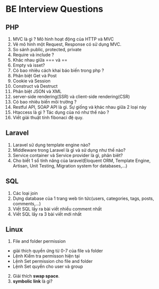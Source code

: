 # BE Interview Questions

## PHP

1. MVC là gì ? Mô hình hoạt động của HTTP và MVC
2. Vẽ mô hình một Request, Response có sử dụng MVC.
3. So sánh public, protected, private
4. Require và include ?
5. Khác nhau giữa === và ==
6. Empty và isset?
7. Có bao nhiêu cách khai báo biến trong php ?
8. Phân biệt Get và Post
9. Cookie và Session
10. Construct và Destruct
11. Phân biệt JSON và XML
12. server-side rendering(SSR) và client-side rendering(CSR)
13. Có bao nhiêu biến môi trường ?
14. Restful API, SOAP API là gì. Sự giống và khác nhau giữa 2 loại này
15. Htaccess là gì ? Tác dụng của nó như thế nào ?
16. Viết giải thuật tính fibonaci đệ quy.

## Laravel
 1. Laravel sử dụng template engine nào?
 2. Middleware trong Laravel là gì và sử dụng như thế nào?
 3. Service container và Service provider là gì, phân biêt?
 4. Cho biết 1 số tính năng của laravel(Eloquent ORM, Template Engine, Artisan, Unit Testing, Migration system for databases,...)

## SQL

 1. Các loại join
 2. Dựng database của 1 trang web tin tức(users, categories, tags, posts, comments,...)
 3. Viết SQL lấy ra bài viết nhiều comment nhất
 4. Viết SQL lấy ra 3 bài viết mới nhất

## Linux
 
 1. File and folder permission
   - giải thích quyền  ứng từ 0-7 của file và folder
   - Lệnh Kiểm tra permisson hiện tại
   - Lệnh Set permission cho file and folder
   - Lệnh Set quyền cho user và group
 2. Giải thích **swap space**.
 3. **symbolic link** là gì?


